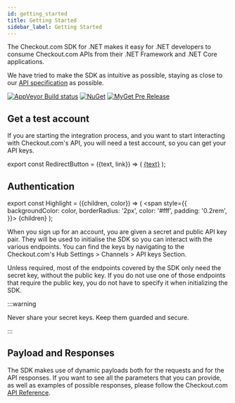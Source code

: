 ```yaml
---
id: getting_started
title: Getting Started
sidebar_label: Getting Started
---
```


The Checkout.com SDK for .NET makes it easy for .NET developers to consume Checkout.com APIs from their .NET Framework and .NET Core applications.

We have tried to make the SDK as intuitive as possible, staying as close to our [API specification](https://api-reference.checkout.com) as possible.

[![AppVeyor Build status](https://ci.appveyor.com/api/projects/status/6ox0xlfjv11avkdf?svg=true)](https://ci.appveyor.com/project/checkout/checkout-sdk-net-74764)
[![NuGet](https://img.shields.io/nuget/v/CheckoutSDK.svg)](https://www.nuget.org/packages/CheckoutSDK)
[![MyGet Pre Release](https://img.shields.io/myget/checkout/vpre/CheckoutSDK.svg)](https://www.myget.org/feed/checkout/package/nuget/CheckoutSDK)

## Get a test account

If you are starting the integration process, and you want to start interacting with Checkout.com's API, you will need a test account, so you can get your API keys.

export const RedirectButton = ({text, link}) => (
<a
href={link}
target="\_blank"
className="get-test-account">{text}</a>
);

<RedirectButton text="Get a test account" link="https://www.checkout.com/get-test-account" />

## Authentication

export const Highlight = ({children, color}) => (
<span
style={{
      backgroundColor: color,
      borderRadius: '2px',
      color: '#fff',
      padding: '0.2rem',
    }}>
{children}
</span>
);

When you sign up for an account, you are given a secret and public API key pair. They will be used to initialise the SDK so you can interact with the various endpoints. You can find the keys by navigating to the Checkout.com's Hub <Highlight color="#1877F2">Settings > Channels > API keys Section</Highlight>.

Unless required, most of the endpoints covered by the SDK only need the secret key, without the public key. If you do not use one of those endpoints that require the public key, you do not have to specify it when initializing the SDK.

:::warning

Never share your secret keys. Keep them guarded and secure.

:::

## Payload and Responses

The SDK makes use of dynamic payloads both for the requests and for the API responses. If you want to see all the parameters that you can provide, as well as examples of possible responses, please follow the Checkout.com [API Reference](https://api-reference.checkout.com/).
